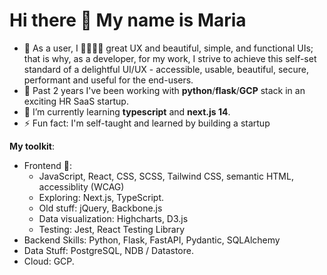 # Hi there 👋 My name is Maria 

<!--
**mariaedwards/mariaedwards** is a ✨ _special_ ✨ repository because its `README.md` (this file) appears on your GitHub profile.

Here are some ideas to get you started:

- 🔭 I’m currently working on ...
- 🌱 I’m currently learning ...
- 👯 I’m looking to collaborate on ...
- 🤔 I’m looking for help with ...
- 💬 Ask me about ...
- 📫 How to reach me: ...
- 😄 Pronouns: ...
- ⚡ Fun fact: ...
-->

- 🌟 As a user, I 💛💛💛💛 great UX and beautiful, simple, and functional UIs; that is why, as a developer, for my work, I strive to achieve this self-set standard of a delightful UI/UX - accessible, usable, beautiful, secure, performant and useful for the end-users.
- 🔭 Past 2 years I've been working with **python**/**flask**/**GCP** stack in an exciting HR SaaS startup.
- 🌱 I’m currently learning **typescript** and **next.js 14**.
- ⚡ Fun fact: I'm self-taught and learned by building a startup

**My toolkit**: 

- Frontend 💛:
  - JavaScript, React, CSS, SCSS, Tailwind CSS, semantic HTML, accessiblity (WCAG)
  - Exploring: Next.js, TypeScript.
  - Old stuff: jQuery, Backbone.js
  - Data visualization: Highcharts, D3.js
  - Testing: Jest, React Testing Library
- Backend Skills: Python, Flask, FastAPI, Pydantic, SQLAlchemy
- Data Stuff: PostgreSQL, NDB / Datastore.
- Cloud: GCP.


